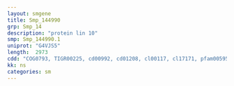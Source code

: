 ```yaml
---
layout: smgene
title: Smp_144990
grp: Smp_14
description: "protein lin 10"
smp: Smp_144990.1
uniprot: "G4VJS5"
length:  2973
cdd: "COG0793, TIGR00225, cd00992, cd01208, cl00117, cl17171, pfam00595, pfam00640, smart00228, smart00462"
kk: ns
categories: sm
---
```

